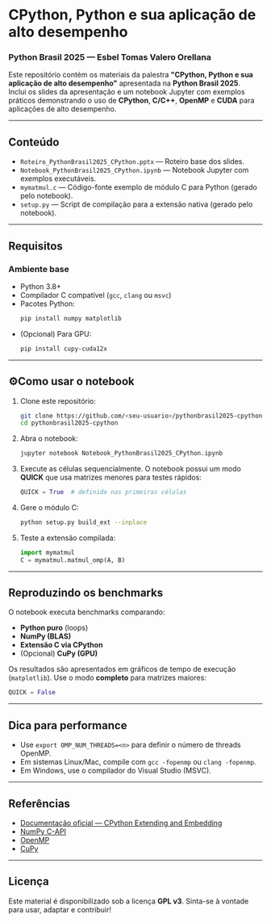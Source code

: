 # CPython, Python e sua aplicação de alto desempenho
### Python Brasil 2025 — Esbel Tomas Valero Orellana

Este repositório contém os materiais da palestra **"CPython, Python e sua aplicação de alto desempenho"** apresentada na **Python Brasil 2025**.  
Inclui os slides da apresentação e um notebook Jupyter com exemplos práticos demonstrando o uso de **CPython**, **C/C++**, **OpenMP** e **CUDA** para aplicações de alto desempenho.

---

##  Conteúdo

- `Roteiro_PythonBrasil2025_CPython.pptx` — Roteiro base dos slides.
- `Notebook_PythonBrasil2025_CPython.ipynb` — Notebook Jupyter com exemplos executáveis.
- `mymatmul.c` — Código-fonte exemplo de módulo C para Python (gerado pelo notebook).
- `setup.py` — Script de compilação para a extensão nativa (gerado pelo notebook).

---

##  Requisitos

### Ambiente base
- Python 3.8+ 
- Compilador C compatível (`gcc`, `clang` ou `msvc`)
- Pacotes Python:
  ```bash
  pip install numpy matplotlib
  ```
- (Opcional) Para GPU:
  ```bash
  pip install cupy-cuda12x
  ```

---

## ⚙️Como usar o notebook

1. Clone este repositório:
   ```bash
   git clone https://github.com/<seu-usuario>/pythonbrasil2025-cpython.git
   cd pythonbrasil2025-cpython
   ```

2. Abra o notebook:
   ```bash
   jupyter notebook Notebook_PythonBrasil2025_CPython.ipynb
   ```

3. Execute as células sequencialmente.
   O notebook possui um modo **QUICK** que usa matrizes menores para testes rápidos:
   ```python
   QUICK = True  # definido nas primeiras células
   ```

4. Gere o módulo C:
   ```bash
   python setup.py build_ext --inplace
   ```

5. Teste a extensão compilada:
   ```python
   import mymatmul
   C = mymatmul.matmul_omp(A, B)
   ```

---

## Reproduzindo os benchmarks

O notebook executa benchmarks comparando:
- **Python puro** (loops)
- **NumPy (BLAS)**
- **Extensão C via CPython**
- (Opcional) **CuPy (GPU)**

Os resultados são apresentados em gráficos de tempo de execução (`matplotlib`).
Use o modo **completo** para matrizes maiores:

```python
QUICK = False
```

---

## Dica para performance

- Use `export OMP_NUM_THREADS=<n>` para definir o número de threads OpenMP.
- Em sistemas Linux/Mac, compile com `gcc -fopenmp` ou `clang -fopenmp`.
- Em Windows, use o compilador do Visual Studio (MSVC).

---

## Referências

- [Documentação oficial — CPython Extending and Embedding](https://docs.python.org/3/extending/)
- [NumPy C-API](https://numpy.org/doc/stable/reference/c-api/)
- [OpenMP](https://www.openmp.org/)
- [CuPy](https://cupy.dev/)

---

##  Licença

Este material é disponibilizado sob a licença **GPL v3**.
Sinta-se à vontade para usar, adaptar e contribuir!
